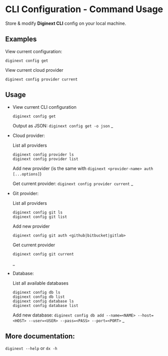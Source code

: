 # CLI Configuration - Command Usage

Store & modify **Diginext CLI** config on your local machine.

## Examples

View current configuration:
```
diginext config get
```

View current cloud provider
```
diginext config provider current
```

## Usage

- View current CLI configuration

    ```
    diginext config get
    ```

    Output as JSON: `diginext config get -o json`
    _

- Cloud provider:

    List all providers
    ```
    diginext config provider ls
    diginext config provider list
    ```

    Add new provider (is the same with `diginext <provider-name> auth [...options]`)

    Get current provider: `diginext config provider current`
    _

- Git provider:

    List all providers
    ```
    diginext config git ls
    diginext config git list
    ```

    Add new provider 
    ```
    diginext config git auth <github|bitbucket|gitlab>
    ```

    Get current provider
    ```
    diginext config git current
    ```
    _

- Database:

    List all available databases
    ```
    diginext config db ls
    diginext config db list
    diginext config database ls
    diginext config database list
    ```

    Add new database:
    `diginext config db add --name=<NAME> --host=<HOST> --user=<USER> --pass=<PASS> --port=<PORT>`
    _

More documentation: 
-
`diginext --help` or `dx -h`